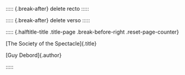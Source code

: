 ::::: {.break-after}
delete recto
:::::

::::: {.break-after}
delete verso
:::::

::::: {.halftitle-title .title-page .break-before-right .reset-page-counter}

[The Society of the Spectacle]{.title}

[Guy Debord]{.author}

:::::

